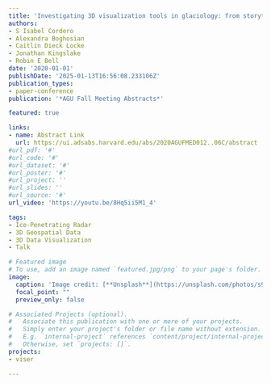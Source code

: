 ```yaml
---
title: 'Investigating 3D visualization tools in glaciology: from storytelling to discovery'
authors:
- S Isabel Cordero
- Alexandra Boghosian
- Caitlin Dieck Locke
- Jonathan Kingslake
- Robin E Bell
date: '2020-01-01'
publishDate: '2025-01-13T16:56:08.233106Z'
publication_types:
- paper-conference
publication: '*AGU Fall Meeting Abstracts*'

featured: true

links:
- name: Abstract Link
  url: https://ui.adsabs.harvard.edu/abs/2020AGUFMED012..06C/abstract
#url_pdf: '#'
#url_code: '#'
#url_dataset: '#'
#url_poster: '#'
#url_project: ''
#url_slides: ''
#url_source: '#'
url_video: 'https://youtu.be/8Hq5ii5M1_4'

tags:
- Ice-Penetrating Radar
- 3D Geospatial Data
- 3D Data Visualization
- Talk

# Featured image
# To use, add an image named `featured.jpg/png` to your page's folder. 
image:
  caption: 'Image credit: [**Unsplash**](https://unsplash.com/photos/s9CC2SKySJM)'
  focal_point: ""
  preview_only: false

# Associated Projects (optional).
#   Associate this publication with one or more of your projects.
#   Simply enter your project's folder or file name without extension.
#   E.g. `internal-project` references `content/project/internal-project/index.md`.
#   Otherwise, set `projects: []`.
projects:
- viser

---
```

